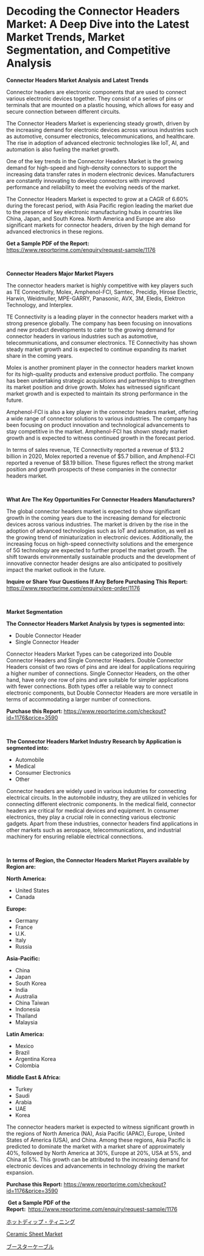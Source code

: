 <p><h1>Decoding the Connector Headers Market: A Deep Dive into the Latest Market Trends, Market Segmentation, and Competitive Analysis</h1></p><p><strong>Connector Headers Market Analysis and Latest Trends</strong></p>
<p><p>Connector headers are electronic components that are used to connect various electronic devices together. They consist of a series of pins or terminals that are mounted on a plastic housing, which allows for easy and secure connection between different circuits.</p><p>The Connector Headers Market is experiencing steady growth, driven by the increasing demand for electronic devices across various industries such as automotive, consumer electronics, telecommunications, and healthcare. The rise in adoption of advanced electronic technologies like IoT, AI, and automation is also fueling the market growth.</p><p>One of the key trends in the Connector Headers Market is the growing demand for high-speed and high-density connectors to support the increasing data transfer rates in modern electronic devices. Manufacturers are constantly innovating to develop connectors with improved performance and reliability to meet the evolving needs of the market.</p><p>The Connector Headers Market is expected to grow at a CAGR of 6.60% during the forecast period, with Asia Pacific region leading the market due to the presence of key electronic manufacturing hubs in countries like China, Japan, and South Korea. North America and Europe are also significant markets for connector headers, driven by the high demand for advanced electronics in these regions.</p></p>
<p><strong>Get a Sample PDF of the Report:&nbsp;</strong> <a href="https://www.reportprime.com/enquiry/request-sample/1176">https://www.reportprime.com/enquiry/request-sample/1176</a></p>
<p>&nbsp;</p>
<p><strong>Connector Headers Major Market Players</strong></p>
<p><p>The connector headers market is highly competitive with key players such as TE Connectivity, Molex, Amphenol-FCI, Samtec, Precidip, Hirose Electric, Harwin, Weidmuller, MPE-GARRY, Panasonic, AVX, 3M, Eledis, Elektron Technology, and Interplex. </p><p>TE Connectivity is a leading player in the connector headers market with a strong presence globally. The company has been focusing on innovations and new product developments to cater to the growing demand for connector headers in various industries such as automotive, telecommunications, and consumer electronics. TE Connectivity has shown steady market growth and is expected to continue expanding its market share in the coming years.</p><p>Molex is another prominent player in the connector headers market known for its high-quality products and extensive product portfolio. The company has been undertaking strategic acquisitions and partnerships to strengthen its market position and drive growth. Molex has witnessed significant market growth and is expected to maintain its strong performance in the future.</p><p>Amphenol-FCI is also a key player in the connector headers market, offering a wide range of connector solutions to various industries. The company has been focusing on product innovation and technological advancements to stay competitive in the market. Amphenol-FCI has shown steady market growth and is expected to witness continued growth in the forecast period.</p><p>In terms of sales revenue, TE Connectivity reported a revenue of $13.2 billion in 2020, Molex reported a revenue of $5.7 billion, and Amphenol-FCI reported a revenue of $8.19 billion. These figures reflect the strong market position and growth prospects of these companies in the connector headers market.</p></p>
<p>&nbsp;</p>
<p><strong>What Are The Key Opportunities For Connector Headers Manufacturers?</strong></p>
<p><p>The global connector headers market is expected to show significant growth in the coming years due to the increasing demand for electronic devices across various industries. The market is driven by the rise in the adoption of advanced technologies such as IoT and automation, as well as the growing trend of miniaturization in electronic devices. Additionally, the increasing focus on high-speed connectivity solutions and the emergence of 5G technology are expected to further propel the market growth. The shift towards environmentally sustainable products and the development of innovative connector header designs are also anticipated to positively impact the market outlook in the future.</p></p>
<p><strong>Inquire or Share Your Questions If Any Before Purchasing This Report:</strong> <a href="https://www.reportprime.com/enquiry/pre-order/1176">https://www.reportprime.com/enquiry/pre-order/1176</a></p>
<p>&nbsp;</p>
<p><strong>Market Segmentation</strong></p>
<p><strong>The Connector Headers Market Analysis by types is segmented into:</strong></p>
<p><ul><li>Double Connector Header</li><li>Single Connector Header</li></ul></p>
<p><p>Connector Headers Market Types can be categorized into Double Connector Headers and Single Connector Headers. Double Connector Headers consist of two rows of pins and are ideal for applications requiring a higher number of connections. Single Connector Headers, on the other hand, have only one row of pins and are suitable for simpler applications with fewer connections. Both types offer a reliable way to connect electronic components, but Double Connector Headers are more versatile in terms of accommodating a larger number of connections.</p></p>
<p><strong>Purchase this Report:&nbsp;</strong><a href="https://www.reportprime.com/checkout?id=1176&price=3590">https://www.reportprime.com/checkout?id=1176&price=3590</a></p>
<p>&nbsp;</p>
<p><strong>The Connector Headers Market Industry Research by Application is segmented into:</strong></p>
<p><ul><li>Automobile</li><li>Medical</li><li>Consumer Electronics</li><li>Other</li></ul></p>
<p><p>Connector headers are widely used in various industries for connecting electrical circuits. In the automobile industry, they are utilized in vehicles for connecting different electronic components. In the medical field, connector headers are critical for medical devices and equipment. In consumer electronics, they play a crucial role in connecting various electronic gadgets. Apart from these industries, connector headers find applications in other markets such as aerospace, telecommunications, and industrial machinery for ensuring reliable electrical connections.</p></p>
<p>&nbsp;</p>
<p><strong>In terms of Region, the Connector Headers Market Players available by Region are:</strong></p>
<p>
    <p> <strong> North America: </strong>
        <ul>
            <li>United States</li>
            <li>Canada</li>
        </ul>
        </p> 
    <p> <strong> Europe: </strong>
        <ul>
            <li>Germany</li>
            <li>France</li>
            <li>U.K.</li>
            <li>Italy</li>
            <li>Russia</li>
        </ul>
        </p> 
    <p> <strong> Asia-Pacific: </strong>
        <ul>
            <li>China</li>
            <li>Japan</li>
            <li>South Korea</li>
            <li>India</li>
            <li>Australia</li>
            <li>China Taiwan</li>
            <li>Indonesia</li>
            <li>Thailand</li>
            <li>Malaysia</li>
        </ul>
        </p> 
    <p> <strong> Latin America: </strong>
        <ul>
            <li>Mexico</li>
            <li>Brazil</li>
            <li>Argentina Korea</li>
            <li>Colombia</li>
        </ul>
        </p> 
    <p> <strong> Middle East & Africa: </strong>
        <ul>
            <li>Turkey</li>
            <li>Saudi</li>
            <li>Arabia</li>
            <li>UAE</li>
            <li>Korea</li>
        </ul>
    </p>
    </p>
<p><p>The connector headers market is expected to witness significant growth in the regions of North America (NA), Asia Pacific (APAC), Europe, United States of America (USA), and China. Among these regions, Asia Pacific is predicted to dominate the market with a market share of approximately 40%, followed by North America at 30%, Europe at 20%, USA at 5%, and China at 5%. This growth can be attributed to the increasing demand for electronic devices and advancements in technology driving the market expansion.</p></p>
<p><strong>Purchase this Report: </strong><a href="https://www.reportprime.com/checkout?id=1176&price=3590">https://www.reportprime.com/checkout?id=1176&price=3590</a></p>
<p>&nbsp;<strong>Get a Sample PDF of the Report:&nbsp;&nbsp;</strong><a href="https://www.reportprime.com/enquiry/request-sample/1176">https://www.reportprime.com/enquiry/request-sample/1176</a></p>
<p><strong></strong></p>
<p><p><a href="https://github.com/schmahlson/Market-Research-Report-List-1/blob/main/69278779029.md">ホットディップ・ティニング</a></p><p><a href="https://frill-swim-3cd.notion.site/Ceramic-Sheet-Market-Research-Report-Unlocks-Analysis-on-the-Market-Financial-Status-Market-Size-a-a54ab9831d7a42a897c5ee697f2e83ba">Ceramic Sheet Market</a></p><p><a href="https://github.com/mohamedbakry57/Market-Research-Report-List-3/blob/main/17115019030.md">ブースターケーブル</a></p></p>